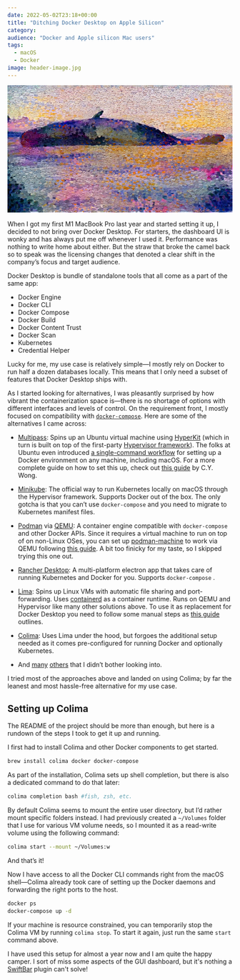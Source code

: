 ```yaml
---
date: 2022-05-02T23:18+00:00
title: "Ditching Docker Desktop on Apple Silicon"
category:
audience: "Docker and Apple silicon Mac users"
tags:
  - macOS
  - Docker
image: header-image.jpg
---
```


![Whale](header-image.jpg)

When I got my first M1 MacBook Pro last year and started setting it up, I decided to not bring over Docker Desktop.
 For starters, the dashboard UI is wonky and has always put me off whenever I used it. 
 Performance was nothing to write home about either.
But the straw that broke the camel back so to speak was the licensing changes that denoted a clear shift in the company’s focus and target audience.

Docker Desktop is bundle of standalone tools that all come as a part of the same app:

- Docker Engine
- Docker CLI
- Docker Compose
- Docker Build
- Docker Content Trust
- Docker Scan
- Kubernetes
- Credential Helper

Lucky for me, my use case is relatively simple—I mostly rely on Docker to run half a dozen databases locally. This means that I only need a subset of features that Docker Desktop ships with.

As I started looking for alternatives, I was pleasantly surprised by how vibrant the containerization space is—there is no shortage of options with different interfaces and levels of control. On the requirement front, I mostly focused on compatibility with [`docker-compose`](https://docs.docker.com/compose/). Here are some of the alternatives I came across:

- [Multipass](https://multipass.run): Spins up an Ubuntu virtual machine using [HyperKit](https://minikube.sigs.k8s.io/docs/drivers/hyperkit/) (which in turn is built on top of the first-party [Hypervisor framework](https://developer.apple.com/documentation/hypervisor)). The folks at Ubuntu even introduced [a single-command workflow](https://ubuntu.com/blog/docker-on-mac-and-windows-multipass) for setting up a Docker environment on any machine, including macOS. For a more complete guide on how to set this up, check out [this guide](https://www.mybyways.com/blog/multipass-for-docker-containers-on-macos) by C.Y. Wong.

- [Minikube](https://minikube.sigs.k8s.io/docs/start/): The official way to run Kubernetes locally on macOS through the Hypervisor framework.  Supports Docker out of the box. The only gotcha is that you can’t use `docker-compose` and you need to migrate to Kubernetes manifest files.

- [Podman](https://podman.io) via [QEMU](https://www.qemu.org): A container engine compatible with `docker-compose` and other Docker APIs. Since it requires a virtual machine to run on top of on non-Linux OSes, you can set up [podman-machine](https://docs.podman.io/en/latest/markdown/podman-machine.1.html) to work via QEMU following [this guide](https://blog.cloudassembler.com/post/podman-machine-mac-m1/). A bit too finicky for my taste, so I skipped trying this one out.

- [Rancher Desktop](https://rancherdesktop.io): A multi-platform electron app that takes care of running Kubernetes and Docker for you. Supports `docker-compose` .

- [Lima](https://github.com/lima-vm/lima): Spins up Linux VMs with automatic file sharing and port-forwarding. Uses [containerd](https://containerd.io/) as a container runtime. Runs on QEMU and Hypervisor like many other solutions above. To use it as replacement for Docker Desktop you need to follow some manual steps as [this guide](https://naomiaro.hashnode.dev/replacing-docker-desktop-with-lima-on-mac-os) outlines.

- [Colima](https://github.com/abiosoft/colima): Uses Lima under the hood, but forgoes the additional setup needed as it comes pre-configured for running Docker and optionally Kubernetes.

- And [many](https://k3d.io/v5.4.1/) [others](https://kind.sigs.k8s.io) that I didn’t bother looking into.

I tried most of the approaches above and landed on using Colima; by far the leanest and most hassle-free alternative for my use case.

## Setting up Colima

The README of the project should be more than enough, but here is a rundown of the steps I took to get it up and running.

I first had to install Colima and other Docker components to get started.

```sh
brew install colima docker docker-compose
```

As part of the installation, Colima sets up shell completion, but there is also a dedicated command to do that later:

```sh
colima completion bash #fish, zsh, etc.
```

By default Colima seems to mount the entire user directory, but I’d rather mount specific folders instead. I had previously created a `~/Volumes`  folder that I use for various VM volume needs, so I mounted it as a read-write volume using the following command:

```sh
colima start --mount ~/Volumes:w
```

And that’s it!

Now I have access to all the Docker CLI commands right from the macOS shell—Colima already took care of setting up the Docker daemons and forwarding the right ports to the host. 

```sh
docker ps
docker-compose up -d
```

If your machine is resource constrained, you can temporarily stop the Colima VM by running `colima stop`. To start it again, just run the same `start` command above.

I have used this setup for almost a year now and I am quite the happy camper.
I sort of miss some aspects of the GUI dashboard, but it's nothing a [SwiftBar](https://github.com/swiftbar/SwiftBar) plugin can't solve!

